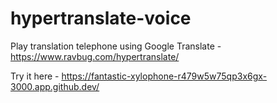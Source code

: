 # hypertranslate-voice
Play translation telephone using Google Translate - https://www.ravbug.com/hypertranslate/

Try it here - https://fantastic-xylophone-r479w5w75qp3x6gx-3000.app.github.dev/